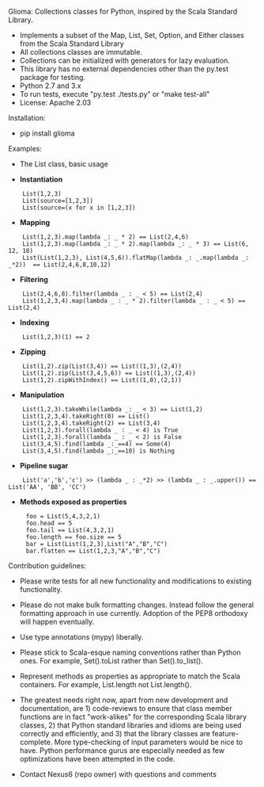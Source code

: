 Glioma: Collections classes for Python, inspired by the Scala Standard Library.

* Implements a subset of the Map, List, Set, Option, and Either classes from the Scala Standard Library
* All collections classes are immutable.
* Collections can be initialized with generators for lazy evaluation.
* This library has no external dependencies other than the py.test package for testing.
* Python 2.7 and 3.x
* To run tests, execute "py.test ./tests.py" or "make test-all"
* License: Apache 2.03

Installation:
* pip install glioma

Examples:
* The List class, basic usage

 *  **Instantiation**
```
    List(1,2,3)
    List(source=[1,2,3])
    List(source=(x for x in [1,2,3])
```
 *  **Mapping**
```
    List(1,2,3).map(lambda _: _ * 2) == List(2,4,6)
    List(1,2,3).map(lambda _: _ * 2).map(lambda _: _ * 3) == List(6, 12, 18)
    List(List(1,2,3), List(4,5,6)).flatMap(lambda _: _.map(lambda _: _*2))  == List(2,4,6,8,10,12)
```
 *  **Filtering**
```
    List(2,4,6,8).filter(lambda _ : _ < 5) == List(2,4)
    List(1,2,3,4).map(lambda _ : _ * 2).filter(lambda _ : _ < 5) == List(2,4)
```
 *  **Indexing**
```
    List(1,2,3)(1) == 2
```
 *  **Zipping**
```
    List(1,2).zip(List(3,4)) == List((1,3),(2,4))
    List(1,2).zip(List(3,4,5,6)) == List((1,3),(2,4))
    List(1,2).zipWithIndex() == List((1,0),(2,1))
```    
 *  **Manipulation**
```
    List(1,2,3).takeWhile(lambda _: _ < 3) == List(1,2)
    List(1,2,3,4).takeRight(0) == List()
    List(1,2,3,4).takeRight(2) == List(3,4)
    List(1,2,3).forall(lambda _ : _ < 4) is True
    List(1,2,3).forall(lambda _ : _ < 2) is False
    List(3,4,5).find(lambda _:_==4) == Some(4)
    List(3,4,5).find(lambda _:_==10) is Nothing
```
 *  **Pipeline sugar**
```
    List('a','b','c') >> (lambda _ : _*2) >> (lambda _ : _.upper()) == List('AA', 'BB', 'CC')
```
 *  **Methods exposed as properties**
```
     foo = List(5,4,3,2,1)
     foo.head == 5
     foo.tail == List(4,3,2,1)
     foo.length == foo.size == 5
     bar = List(List(1,2,3),List("A","B","C")
     bar.flatten == List(1,2,3,"A","B","C")
```

Contribution guidelines:

* Please write tests for all new functionality and modifications to existing functionality.
* Please do not make bulk formatting changes.  Instead follow the general formatting approach in use currently. Adoption of the PEP8 orthodoxy will happen eventually.
* Use type annotations (mypy) liberally.
* Please stick to Scala-esque naming conventions rather than Python ones.  For example, Set().toList rather than Set().to_list().
* Represent methods as properties as appropriate to match the Scala containers.  For example, List.length not List.length().
* The greatest needs right now, apart from new development and documentation, are 1) code-reviews to ensure that class member functions are in fact "work-alikes" for the corresponding Scala library classes, 2) that Python standard libraries and idioms are being used correctly and efficiently, and 3) that the library classes are feature-complete.  More type-checking of input parameters would be nice to have.  Python performance gurus are especially needed as few optimizations have been attempted in the code.

* Contact Nexus6 (repo owner) with questions and comments
